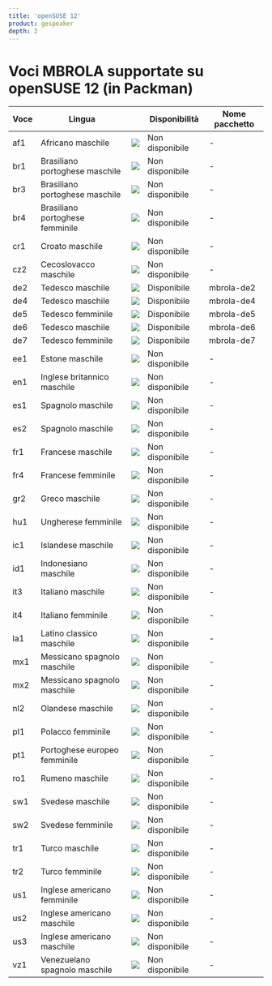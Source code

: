 ```yaml
---
title: 'openSUSE 12'
product: gespeaker
depth: 2
---
```


# Voci MBROLA supportate su openSUSE 12 (in Packman)

| **Voce**  | **Lingua**                      |                             | **Disponibilità** | **Nome pacchetto**  |
| --------- | ------------------------------- | --------------------------- | ----------------- | ------------------- |
| af1       | Africano maschile               | ![](/resources/gtk-no.png)  | Non disponibile   | -                   |
| br1       | Brasiliano portoghese maschile  | ![](/resources/gtk-no.png)  | Non disponibile   | -                   |
| br3       | Brasiliano portoghese maschile  | ![](/resources/gtk-no.png)  | Non disponibile   | -                   |
| br4       | Brasiliano portoghese femminile | ![](/resources/gtk-no.png)  | Non disponibile   | -                   |
| cr1       | Croato maschile                 | ![](/resources/gtk-no.png)  | Non disponibile   | -                   |
| cz2       | Cecoslovacco maschile           | ![](/resources/gtk-no.png)  | Non disponibile   | -                   |
| de2       | Tedesco maschile                | ![](/resources/gtk-yes.png) | Disponibile       | mbrola-de2          |
| de4       | Tedesco maschile                | ![](/resources/gtk-yes.png) | Disponibile       | mbrola-de4          |
| de5       | Tedesco femminile               | ![](/resources/gtk-yes.png) | Disponibile       | mbrola-de5          |
| de6       | Tedesco maschile                | ![](/resources/gtk-yes.png) | Disponibile       | mbrola-de6          |
| de7       | Tedesco femminile               | ![](/resources/gtk-yes.png) | Disponibile       | mbrola-de7          |
| ee1       | Estone maschile                 | ![](/resources/gtk-no.png)  | Non disponibile   | -                   |
| en1       | Inglese britannico maschile     | ![](/resources/gtk-no.png)  | Non disponibile   | -                   |
| es1       | Spagnolo maschile               | ![](/resources/gtk-no.png)  | Non disponibile   | -                   |
| es2       | Spagnolo maschile               | ![](/resources/gtk-no.png)  | Non disponibile   | -                   |
| fr1       | Francese maschile               | ![](/resources/gtk-no.png)  | Non disponibile   | -                   |
| fr4       | Francese femminile              | ![](/resources/gtk-no.png)  | Non disponibile   | -                   |
| gr2       | Greco maschile                  | ![](/resources/gtk-no.png)  | Non disponibile   | -                   |
| hu1       | Ungherese femminile             | ![](/resources/gtk-no.png)  | Non disponibile   | -                   |
| ic1       | Islandese maschile              | ![](/resources/gtk-no.png)  | Non disponibile   | -                   |
| id1       | Indonesiano maschile            | ![](/resources/gtk-no.png)  | Non disponibile   | -                   |
| it3       | Italiano maschile               | ![](/resources/gtk-no.png)  | Non disponibile   | -                   |
| it4       | Italiano femminile              | ![](/resources/gtk-no.png)  | Non disponibile   | -                   |
| la1       | Latino classico maschile        | ![](/resources/gtk-no.png)  | Non disponibile   | -                   |
| mx1       | Messicano spagnolo maschile     | ![](/resources/gtk-no.png)  | Non disponibile   | -                   |
| mx2       | Messicano spagnolo maschile     | ![](/resources/gtk-no.png)  | Non disponibile   | -                   |
| nl2       | Olandese maschile               | ![](/resources/gtk-no.png)  | Non disponibile   | -                   |
| pl1       | Polacco femminile               | ![](/resources/gtk-no.png)  | Non disponibile   | -                   |
| pt1       | Portoghese europeo femminile    | ![](/resources/gtk-no.png)  | Non disponibile   | -                   |
| ro1       | Rumeno maschile                 | ![](/resources/gtk-no.png)  | Non disponibile   | -                   |
| sw1       | Svedese maschile                | ![](/resources/gtk-no.png)  | Non disponibile   | -                   |
| sw2       | Svedese femminile               | ![](/resources/gtk-no.png)  | Non disponibile   | -                   |
| tr1       | Turco maschile                  | ![](/resources/gtk-no.png)  | Non disponibile   | -                   |
| tr2       | Turco femminile                 | ![](/resources/gtk-no.png)  | Non disponibile   | -                   |
| us1       | Inglese americano femminile     | ![](/resources/gtk-no.png)  | Non disponibile   | -                   |
| us2       | Inglese americano maschile      | ![](/resources/gtk-no.png)  | Non disponibile   | -                   |
| us3       | Inglese americano maschile      | ![](/resources/gtk-no.png)  | Non disponibile   | -                   |
| vz1       | Venezuelano spagnolo maschile   | ![](/resources/gtk-no.png)  | Non disponibile   | -                   |
